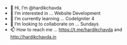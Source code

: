- 👋 Hi, I’m @hardikchavda
- 👀 I’m interested in ... Website Development
- 🌱 I’m currently learning ... CodeIgniter 4
- 💞️ I’m looking to collaborate on ... Sundays
- 📫 How to reach me ... https://t.me/hardikchavda and http://hardikchavda.in

<!---
hardikchavda/hardikchavda is a ✨ special ✨ repository because its `README.md` (this file) appears on your GitHub profile.
You can click the Preview link to take a look at your changes.
--->
